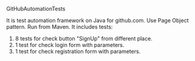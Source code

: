 GitHubAutomationTests

It is test automation framework on Java  for github.com. Use Page Object pattern. Run from Maven.
It includes tests: 
1. 8 tests for check button "SignUp" from different place.
2. 1 test for check login form with parameters.
3. 1 test for check registration form with parameters.
 
